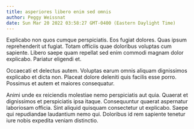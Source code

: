 ```yaml
---
title: asperiores libero enim sed omnis
author: Peggy Weissnat
date: Sun Mar 20 2022 03:58:27 GMT-0400 (Eastern Daylight Time)
---
```

Explicabo non quos cumque perspiciatis. Eos fugiat dolores. Quas ipsum reprehenderit ut fugiat. Totam officiis quae doloribus voluptas cum sapiente. Libero saepe quam repellat sed enim commodi magnam dolor explicabo. Pariatur eligendi et.

 Occaecati et delectus autem. Voluptas earum omnis aliquam dignissimos explicabo et dicta non. Placeat dolore deleniti quis facilis esse porro. Possimus et autem et maiores consequatur.

 Animi unde ex reiciendis molestiae nemo perspiciatis aut quia. Quaerat et dignissimos et perspiciatis ipsa itaque. Consequuntur quaerat aspernatur laboriosam officia. Sint aliquid quisquam consectetur ut explicabo. Saepe qui repudiandae laudantium nemo qui. Doloribus id rem sapiente tenetur iure nobis expedita veniam distinctio.